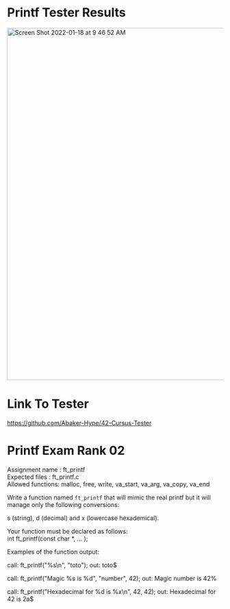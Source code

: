 # Printf Tester Results
<img width="822" alt="Screen Shot 2022-01-18 at 9 46 52 AM" src="https://user-images.githubusercontent.com/58959408/149846674-8edc8ffb-6377-488d-b492-e1c1efb1f10e.png">

# Link To Tester
https://github.com/Abaker-Hype/42-Cursus-Tester 

# Printf Exam Rank 02

Assignment name  : ft_printf <br />
Expected files   : ft_printf.c <br />
Allowed functions: malloc, free, write, va_start, va_arg, va_copy, va_end <br />

Write a function named `ft_printf` that will mimic the real printf but 
it will manage only the following conversions:

s (string), d (decimal) and x (lowercase hexademical). 


Your function must be declared as follows: 
<br /> int ft_printf(const char *, ... );

Examples of the function output:

call: ft_printf("%s\n", "toto");
out: toto$

call: ft_printf("Magic %s is %d", "number", 42);
out: Magic number is 42%

call: ft_printf("Hexadecimal for %d is %x\n", 42, 42);
out: Hexadecimal for 42 is 2a$
